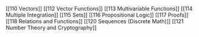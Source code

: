 [[110 Vectors]]
[[112 Vector Functions]]
[[113 Multivariable Functions]]
[[114 Multiple Integration]]
[[115 Sets]]
[[116 Propositional Logic]]
[[117 Proofs]]
[[118 Relations and Functions]]
[[120 Sequences (Discrete Math)]]
[[121 Number Theory and Cryptography]]